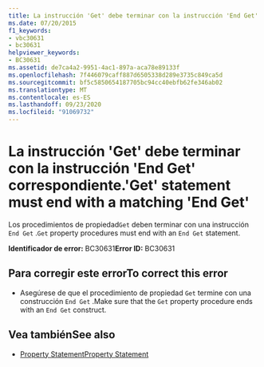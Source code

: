 ```yaml
---
title: La instrucción 'Get' debe terminar con la instrucción 'End Get' correspondiente.
ms.date: 07/20/2015
f1_keywords:
- vbc30631
- bc30631
helpviewer_keywords:
- BC30631
ms.assetid: de7ca4a2-9951-4ac1-897a-aca78e89133f
ms.openlocfilehash: 7f446079caff887d6505338d289e3735c849ca5d
ms.sourcegitcommit: bf5c5850654187705bc94cc40ebfb62fe346ab02
ms.translationtype: MT
ms.contentlocale: es-ES
ms.lasthandoff: 09/23/2020
ms.locfileid: "91069732"
---
```

# <a name="get-statement-must-end-with-a-matching-end-get"></a><span data-ttu-id="24eca-102">La instrucción 'Get' debe terminar con la instrucción 'End Get' correspondiente.</span><span class="sxs-lookup"><span data-stu-id="24eca-102">'Get' statement must end with a matching 'End Get'</span></span>

<span data-ttu-id="24eca-103">Los procedimientos de propiedad`Get` deben terminar con una instrucción `End Get` .</span><span class="sxs-lookup"><span data-stu-id="24eca-103">`Get` property procedures must end with an `End Get` statement.</span></span>  
  
 <span data-ttu-id="24eca-104">**Identificador de error:** BC30631</span><span class="sxs-lookup"><span data-stu-id="24eca-104">**Error ID:** BC30631</span></span>  
  
## <a name="to-correct-this-error"></a><span data-ttu-id="24eca-105">Para corregir este error</span><span class="sxs-lookup"><span data-stu-id="24eca-105">To correct this error</span></span>  
  
- <span data-ttu-id="24eca-106">Asegúrese de que el procedimiento de propiedad `Get` termine con una construcción `End Get` .</span><span class="sxs-lookup"><span data-stu-id="24eca-106">Make sure that the `Get` property procedure ends with an `End Get` construct.</span></span>  
  
## <a name="see-also"></a><span data-ttu-id="24eca-107">Vea también</span><span class="sxs-lookup"><span data-stu-id="24eca-107">See also</span></span>

- [<span data-ttu-id="24eca-108">Property Statement</span><span class="sxs-lookup"><span data-stu-id="24eca-108">Property Statement</span></span>](../language-reference/statements/property-statement.md)
